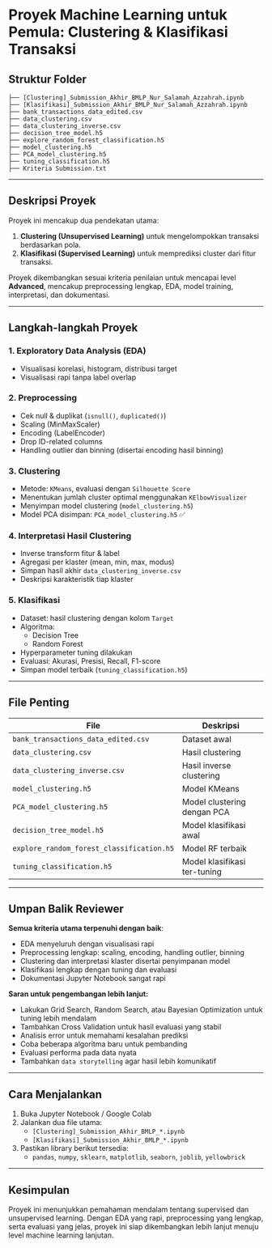 # Proyek Machine Learning untuk Pemula: Clustering & Klasifikasi Transaksi

## Struktur Folder

```
├── [Clustering]_Submission_Akhir_BMLP_Nur_Salamah_Azzahrah.ipynb
├── [Klasifikasi]_Submission_Akhir_BMLP_Nur_Salamah_Azzahrah.ipynb
├── bank_transactions_data_edited.csv
├── data_clustering.csv
├── data_clustering_inverse.csv
├── decision_tree_model.h5
├── explore_random_forest_classification.h5
├── model_clustering.h5
├── PCA_model_clustering.h5
├── tuning_classification.h5
├── Kriteria Submission.txt
```

---

## Deskripsi Proyek

Proyek ini mencakup dua pendekatan utama:
1. **Clustering (Unsupervised Learning)** untuk mengelompokkan transaksi berdasarkan pola.
2. **Klasifikasi (Supervised Learning)** untuk memprediksi cluster dari fitur transaksi.

Proyek dikembangkan sesuai kriteria penilaian untuk mencapai level **Advanced**, mencakup preprocessing lengkap, EDA, model training, interpretasi, dan dokumentasi.

---

## Langkah-langkah Proyek

### 1. Exploratory Data Analysis (EDA)
- Visualisasi korelasi, histogram, distribusi target
- Visualisasi rapi tanpa label overlap

### 2. Preprocessing
- Cek null & duplikat (`isnull()`, `duplicated()`)
- Scaling (MinMaxScaler)
- Encoding (LabelEncoder)
- Drop ID-related columns
- Handling outlier dan binning (disertai encoding hasil binning)

### 3. Clustering
- Metode: `KMeans`, evaluasi dengan `Silhouette Score`
- Menentukan jumlah cluster optimal menggunakan `KElbowVisualizer`
- Menyimpan model clustering (`model_clustering.h5`)
- Model PCA disimpan: `PCA_model_clustering.h5` ✅

### 4. Interpretasi Hasil Clustering
- Inverse transform fitur & label
- Agregasi per klaster (mean, min, max, modus)
- Simpan hasil akhir `data_clustering_inverse.csv`
- Deskripsi karakteristik tiap klaster

### 5. Klasifikasi
- Dataset: hasil clustering dengan kolom `Target`
- Algoritma:
  - Decision Tree
  - Random Forest
- Hyperparameter tuning dilakukan
- Evaluasi: Akurasi, Presisi, Recall, F1-score
- Simpan model terbaik (`tuning_classification.h5`)

---

## File Penting

| File | Deskripsi |
|------|-----------|
| `bank_transactions_data_edited.csv` | Dataset awal |
| `data_clustering.csv` | Hasil clustering |
| `data_clustering_inverse.csv` | Hasil inverse clustering |
| `model_clustering.h5` | Model KMeans |
| `PCA_model_clustering.h5` | Model clustering dengan PCA |
| `decision_tree_model.h5` | Model klasifikasi awal |
| `explore_random_forest_classification.h5` | Model RF terbaik |
| `tuning_classification.h5` | Model klasifikasi ter-tuning |

---

## Umpan Balik Reviewer

**Semua kriteria utama terpenuhi dengan baik**:
- EDA menyeluruh dengan visualisasi rapi
- Preprocessing lengkap: scaling, encoding, handling outlier, binning
- Clustering dan interpretasi klaster disertai penyimpanan model
- Klasifikasi lengkap dengan tuning dan evaluasi
- Dokumentasi Jupyter Notebook sangat rapi

**Saran untuk pengembangan lebih lanjut:**
- Lakukan Grid Search, Random Search, atau Bayesian Optimization untuk tuning lebih mendalam
- Tambahkan Cross Validation untuk hasil evaluasi yang stabil
- Analisis error untuk memahami kesalahan prediksi
- Coba beberapa algoritma baru untuk pembanding
- Evaluasi performa pada data nyata
- Tambahkan `data storytelling` agar hasil lebih komunikatif

---

## Cara Menjalankan

1. Buka Jupyter Notebook / Google Colab
2. Jalankan dua file utama:
   - `[Clustering]_Submission_Akhir_BMLP_*.ipynb`
   - `[Klasifikasi]_Submission_Akhir_BMLP_*.ipynb`
3. Pastikan library berikut tersedia:
   - `pandas`, `numpy`, `sklearn`, `matplotlib`, `seaborn`, `joblib`, `yellowbrick`

---

## Kesimpulan

Proyek ini menunjukkan pemahaman mendalam tentang supervised dan unsupervised learning. Dengan EDA yang rapi, preprocessing yang lengkap, serta evaluasi yang jelas, proyek ini siap dikembangkan lebih lanjut menuju level machine learning lanjutan.
